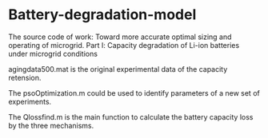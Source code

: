 # Battery-degradation-model
The source code of work: Toward more accurate optimal sizing and operating of microgrid. Part Ⅰ: Capacity degradation of Li-ion batteries under microgrid conditions

agingdata500.mat is the original experimental data of the capacity retension.

The psoOptimization.m could be used to identify parameters of a new set of experiments.

The Qlossfind.m is the main function to calculate the battery capacity loss by the three mechanisms.
